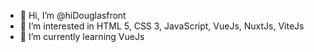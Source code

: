 - 👋 Hi, I’m @hiDouglasfront
- 👀 I’m interested in HTML 5, CSS 3, JavaScript, VueJs, NuxtJs, ViteJs
- 🌱 I’m currently learning VueJs

<!---
hiDouglasfront/hiDouglasfront is a ✨ special ✨ repository because its `README.md` (this file) appears on your GitHub profile.
You can click the Preview link to take a look at your changes.
--->
